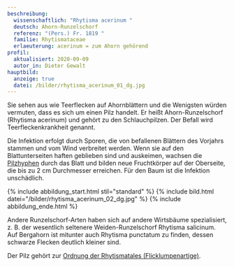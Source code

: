 ```yaml
---
beschreibung:
  wissenschaftlich: "Rhytisma acerinum "
  deutsch: Ahorn-Runzelschorf
  referenz: "(Pers.) Fr. 1819 "
  familie: Rhytismataceae
  erlaeuterung: acerinum = zum Ahorn gehörend
profil:
  aktualisiert: 2020-09-09
  autor_in: Dieter Gewalt
hauptbild:
  anzeige: true
  datei: /bilder/rhytisma_acerinum_01_dg.jpg
---
```

Sie sehen aus wie Teerflecken auf Ahornblättern und die Wenigsten würden vermuten, dass es sich um einen Pilz handelt. Er heißt Ahorn-Runzelschorf (Rhytisma acerinum) und gehört zu den Schlauchpilzen. Der Befall wird Teerfleckenkrankheit genannt.  

Die Infektion erfolgt durch Sporen, die von befallenen Blättern des Vorjahrs stammen und vom Wind verbreitet werden. Wenn sie auf den Blattunterseiten haften geblieben sind und auskeimen, wachsen die [Pilzhyphen](Hyphen "Glossar") durch das Blatt und bilden neue Fruchtkörper auf der Oberseite, die bis zu 2 cm Durchmesser erreichen. Für den Baum ist die Infektion unschädlich.

{% include abbildung_start.html stil="standard" %}
{% include bild.html datei="/bilder/rhytisma_acerinum_02_dg.jpg" %}
{% include abbildung_ende.html %}

Andere Runzelschorf-Arten haben sich auf andere Wirtsbäume spezialisiert, z. B. der wesentlich seltenere Weiden-Runzelschorf Rhytisma salicinum. Auf Bergahorn ist mitunter auch Rhytisma punctatum zu finden, dessen schwarze Flecken deutlich kleiner sind.

Der Pilz gehört zur [Ordnung der Rhytismatales (Flicklumpenartige)](/verwandt/flicklumpenartige-rhytismatales).